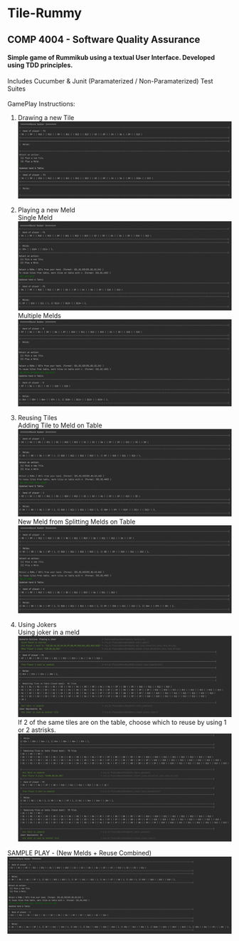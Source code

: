 # Tile-Rummy
## COMP 4004 - Software Quality Assurance 

#### Simple game of Rummikub using a textual User Interface.  Developed using TDD principles.
Includes Cucumber & Junit (Paramaterized / Non-Paramaterized) Test Suites
<br>
<br>
GamePlay Instructions:


1. Drawing a new Tile <br>
![DrawingNewTile](src/Images/DrawNewTile.png)

2. Playing a new Meld <br>
Single Meld
   ![PlayingSingleMeld](src/Images/PlayingSingleMeld.png)
Multiple Melds
   ![PlayingMultipleMeld](src/Images/PlayingMultipleMelds.png)

3. Reusing Tiles <br>
Adding Tile to Meld on Table
   ![AddingTileToExistingMeld](src/Images/AddingTileToExistingMeld.png)
New Meld from Splitting Melds on Table
   ![SplittingMelds](src/Images/SplittingMelds.png)

4. Using Jokers <br>
Using joker in a meld
   ![JokerMeld](src/Images/JokerMeld.png)
If 2 of the same tiles are on the table, choose which to reuse by using 1 or 2 astrisks.
   ![Joker](src/Images/Joker.png)

SAMPLE PLAY - (New Melds + Reuse Combined)
![NewMeldReuseTiles](src/Images/NewMeldReuseTiles.png) 
   
